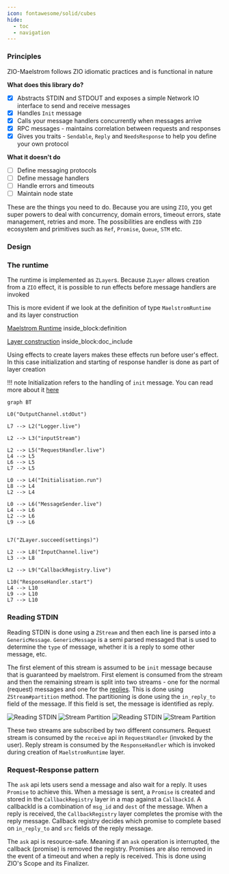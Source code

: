 ```yaml
---
icon: fontawesome/solid/cubes
hide:
  - toc
  - navigation
---
```


### Principles

ZIO-Maelstrom follows ZIO idiomatic practices and is functional in nature

**What does this library do?**

- [x] Abstracts STDIN and STDOUT and exposes a simple Network IO interface to send and receive messages
- [x] Handles `Init` message
- [x] Calls your message handlers concurrently when messages arrive
- [x] RPC messages - maintains correlation between requests and responses
- [x] Gives you traits - `Sendable`, `Reply` and `NeedsResponse` to help you define your own protocol

**What it doesn't do**

- [ ] Define messaging protocols
- [ ] Define message handlers
- [ ] Handle errors and timeouts
- [ ] Maintain node state

These are the things you need to do. Because you are using `ZIO`, you get super powers to deal with concurrency, domain errors, timeout errors, state management, retries and more. The possibilities are endless with `ZIO` ecosystem and primitives such as `Ref`, `Promise`, `Queue`, `STM` etc.

### Design

### The runtime

The runtime is implemented as `ZLayer`s. Because `ZLayer` allows creation from a `ZIO` effect, it is possible to run effects before message handlers are invoked

This is more evident if we look at the definition of type `MaelstromRuntime` and its layer construction

<!--codeinclude-->
[Maelstrom Runtime](../../zio-maelstrom/src/main/scala/com/bilalfazlani/zioMaelstrom/MaelstromRuntime.scala) inside_block:definition
<!--/codeinclude-->

<!--codeinclude-->
[Layer construction](../../zio-maelstrom/src/main/scala/com/bilalfazlani/zioMaelstrom/MaelstromRuntime.scala) inside_block:doc_include
<!--/codeinclude-->

Using effects to create layers makes these effects run before user's effect. In this case initialization and starting of response handler is done as part of layer creation

!!! note
    Initialization refers to the handling of `init` message. You can read more about it [here](https://github.com/jepsen-io/maelstrom/blob/main/doc/protocol.md#initialization)

```mermaid
graph BT

L0("OutputChannel.stdOut")

L7 --> L2("Logger.live")

L2 --> L3("inputStream")

L2 --> L5("RequestHandler.live")
L4 --> L5
L6 --> L5
L7 --> L5

L0 --> L4("Initialisation.run")
L8 --> L4
L2 --> L4

L0 --> L6("MessageSender.live")
L4 --> L6
L2 --> L6
L9 --> L6


L7("ZLayer.succeed(settings)")

L2 --> L8("InputChannel.live")
L3 --> L8

L2 --> L9("CallbackRegistry.live")

L10("ResponseHandler.start")
L4 --> L10
L9 --> L10
L7 --> L10
```

### Reading STDIN

Reading STDIN is done using a `ZStream` and then each line is parsed into a `GenericMessage`. `GenericMessage` is a semi parsed messaged that is used to determine the `type` of message, whether it is a reply to some other message, etc.

The first element of this stream is assumed to be `init` message because that is guaranteed by maelstrom. First element is consumed from the stream and then the remaining stream is split into two streams - one for the normal (request) messages and one for the [replies](#request-response-pattern). This is done using `ZStream#partition` method. The partitioning is done using the `in_reply_to` field of the message. If this field is set, the message is identified as reply.

![Reading STDIN](stdin.svg#only-light) ![Stream Partition](stream-partition.svg#only-light)
![Reading STDIN](stdin-dark.svg#only-dark) ![Stream Partition](stream-partition-dark.svg#only-dark)

These two streams are subscribed by two different consumers. Request stream is consumed by the `receive` api in `RequestHandler` (invoked by the user). Reply stream is consumed by the `ResponseHandler` which is invoked during creation of `MaelstromRuntime` layer.

### Request-Response pattern

The `ask` api lets users send a message and also wait for a reply. It uses `Promise` to achieve this. When a message is sent, a `Promise` is created and stored in the `CallbackRegistry` layer in a map against a `CallbackId`. A callbackId is a combination of `msg_id` and `dest` of the message. When a reply is received, the `CallbackRegistry` layer completes the promise with the reply message. Callback registry decides which promise to complete based on `in_reply_to` and `src` fields of the reply message.

The `ask` api is resource-safe. Meaning if an `ask` operation is interrupted, the callback (promise) is removed the registry. Promises are also removed in the event of a timeout and when a reply is received. This is done using ZIO's Scope and its Finalizer.